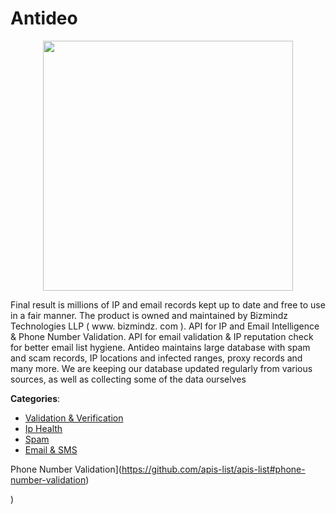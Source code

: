 # Antideo
<p align="center">
    <img width="400" src="https://raw.githubusercontent.com/apis-list/apis-list/apis/antideo/logo_256x256.png" />
</p>

Final result is millions of IP and email records kept up to date and free to use in a fair manner. The product is owned and maintained by Bizmindz Technologies LLP ( www. bizmindz. com ).  API for IP and Email Intelligence & Phone Number Validation. API for email validation & IP reputation check for better email list hygiene. Antideo maintains large database with spam and scam records, IP locations and infected ranges, proxy records and many more.  We are keeping our database updated regularly from various sources, as well as collecting some of the data ourselves



**Categories**:
- [Validation & Verification](https://github.com/apis-list/apis-list#validation-and-verification)
- [Ip Health](https://github.com/apis-list/apis-list#ip-health)
- [Spam](https://github.com/apis-list/apis-list#spam)
- [Email & SMS](https://github.com/apis-list/apis-list#email-and-sms)



Phone Number Validation](https://github.com/apis-list/apis-list#phone-number-validation)



)



